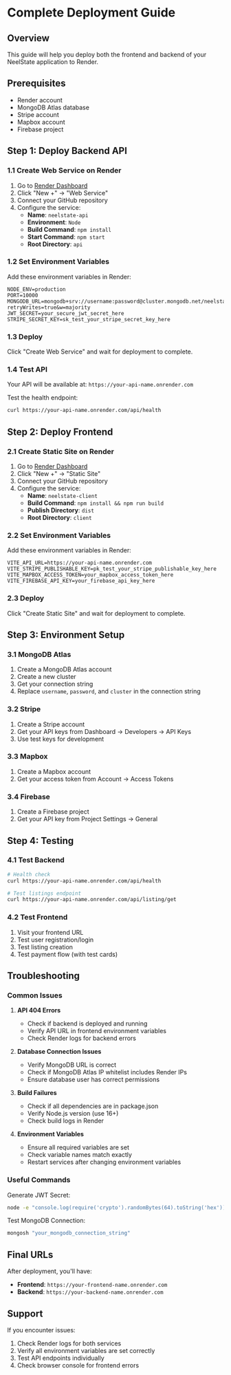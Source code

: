 # Complete Deployment Guide

## Overview
This guide will help you deploy both the frontend and backend of your NeelState application to Render.

## Prerequisites
- Render account
- MongoDB Atlas database
- Stripe account
- Mapbox account
- Firebase project

## Step 1: Deploy Backend API

### 1.1 Create Web Service on Render
1. Go to [Render Dashboard](https://dashboard.render.com)
2. Click "New +" → "Web Service"
3. Connect your GitHub repository
4. Configure the service:
   - **Name**: `neelstate-api`
   - **Environment**: `Node`
   - **Build Command**: `npm install`
   - **Start Command**: `npm start`
   - **Root Directory**: `api`

### 1.2 Set Environment Variables
Add these environment variables in Render:
```
NODE_ENV=production
PORT=10000
MONGODB_URL=mongodb+srv://username:password@cluster.mongodb.net/neelstate?retryWrites=true&w=majority
JWT_SECRET=your_secure_jwt_secret_here
STRIPE_SECRET_KEY=sk_test_your_stripe_secret_key_here
```

### 1.3 Deploy
Click "Create Web Service" and wait for deployment to complete.

### 1.4 Test API
Your API will be available at: `https://your-api-name.onrender.com`

Test the health endpoint:
```bash
curl https://your-api-name.onrender.com/api/health
```

## Step 2: Deploy Frontend

### 2.1 Create Static Site on Render
1. Go to [Render Dashboard](https://dashboard.render.com)
2. Click "New +" → "Static Site"
3. Connect your GitHub repository
4. Configure the service:
   - **Name**: `neelstate-client`
   - **Build Command**: `npm install && npm run build`
   - **Publish Directory**: `dist`
   - **Root Directory**: `client`

### 2.2 Set Environment Variables
Add these environment variables in Render:
```
VITE_API_URL=https://your-api-name.onrender.com
VITE_STRIPE_PUBLISHABLE_KEY=pk_test_your_stripe_publishable_key_here
VITE_MAPBOX_ACCESS_TOKEN=your_mapbox_access_token_here
VITE_FIREBASE_API_KEY=your_firebase_api_key_here
```

### 2.3 Deploy
Click "Create Static Site" and wait for deployment to complete.

## Step 3: Environment Setup

### 3.1 MongoDB Atlas
1. Create a MongoDB Atlas account
2. Create a new cluster
3. Get your connection string
4. Replace `username`, `password`, and `cluster` in the connection string

### 3.2 Stripe
1. Create a Stripe account
2. Get your API keys from Dashboard → Developers → API Keys
3. Use test keys for development

### 3.3 Mapbox
1. Create a Mapbox account
2. Get your access token from Account → Access Tokens

### 3.4 Firebase
1. Create a Firebase project
2. Get your API key from Project Settings → General

## Step 4: Testing

### 4.1 Test Backend
```bash
# Health check
curl https://your-api-name.onrender.com/api/health

# Test listings endpoint
curl https://your-api-name.onrender.com/api/listing/get
```

### 4.2 Test Frontend
1. Visit your frontend URL
2. Test user registration/login
3. Test listing creation
4. Test payment flow (with test cards)

## Troubleshooting

### Common Issues

1. **API 404 Errors**
   - Check if backend is deployed and running
   - Verify API URL in frontend environment variables
   - Check Render logs for backend errors

2. **Database Connection Issues**
   - Verify MongoDB URL is correct
   - Check if MongoDB Atlas IP whitelist includes Render IPs
   - Ensure database user has correct permissions

3. **Build Failures**
   - Check if all dependencies are in package.json
   - Verify Node.js version (use 16+)
   - Check build logs in Render

4. **Environment Variables**
   - Ensure all required variables are set
   - Check variable names match exactly
   - Restart services after changing environment variables

### Useful Commands

Generate JWT Secret:
```bash
node -e "console.log(require('crypto').randomBytes(64).toString('hex'))"
```

Test MongoDB Connection:
```bash
mongosh "your_mongodb_connection_string"
```

## Final URLs

After deployment, you'll have:
- **Frontend**: `https://your-frontend-name.onrender.com`
- **Backend**: `https://your-backend-name.onrender.com`

## Support

If you encounter issues:
1. Check Render logs for both services
2. Verify all environment variables are set correctly
3. Test API endpoints individually
4. Check browser console for frontend errors 